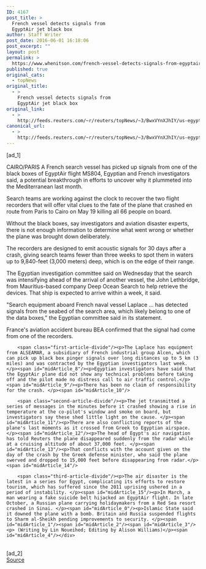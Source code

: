 ```yaml
---
ID: 4167
post_title: >
  French vessel detects signals from
  EgyptAir jet black box
author: Staff Writer
post_date: 2016-06-01 16:18:06
post_excerpt: ""
layout: post
permalink: >
  https://www.whenitson.com/french-vessel-detects-signals-from-egyptair-jet-black-box/
published: true
original_cats:
  - topNews
original_title:
  - >
    French vessel detects signals from
    EgyptAir jet black box
original_link:
  - >
    http://feeds.reuters.com/~r/reuters/topNews/~3/BwxVYnXJhIY/us-egyptair-airplane-blackboxes-idUSKCN0YN4A0
canonical_url:
  - >
    http://feeds.reuters.com/~r/reuters/topNews/~3/BwxVYnXJhIY/us-egyptair-airplane-blackboxes-idUSKCN0YN4A0
---
```

 [ad_1]
<br><div id="articleText">
<span id="midArticle_start"/>

<span id="midArticle_0"/><span class="focusParagraph" readability="6"><p><span class="articleLocation">CAIRO/PARIS</span> A French search vessel has picked up signals from one of the black boxes of EgyptAir flight MS804, Egyptian and French investigators said, a potential breakthrough in efforts to uncover why it plummeted into the Mediterranean last month.</p></span><span id="midArticle_1"/><p>Search teams are working against the clock to recover the two flight recorders that will offer vital clues to the fate of the plane that crashed en route from Paris to Cairo on May 19 killing all 66 people on board. </p><span id="midArticle_2"/><p>Without the black boxes, say investigators and aviation disaster experts, there is not enough information to determine what went wrong or whether the plane was brought down deliberately.</p><span id="midArticle_3"/><p>The recorders are designed to emit acoustic signals for 30 days after a crash, giving search teams fewer than three weeks to spot them in waters up to 9,840-feet (3,000 meters) deep, which is on the edge of their range.</p><span id="midArticle_4"/><p>The Egyptian investigation committee said on Wednesday that the search was intensifying ahead of the arrival of another vessel, the John Lethbridge, from Mauritius-based company Deep Ocean Search to help retrieve the devices. That ship is expected to arrive within a week, it said.</p><span id="midArticle_5"/><p>"Search equipment aboard French naval vessel Laplace ... has detected signals from the seabed of the search area, which likely belong to one of the data boxes," the Egyptian committee said in its statement. </p><span id="midArticle_6"/><p>France's aviation accident bureau BEA confirmed that the signal had come from one of the recorders.</p><span id="midArticle_7"/>
        
        <span class="first-article-divide"/><p>The Laplace has equipment from ALSEAMAR, a subsidiary of French industrial group Alcen, which can pick up black box pinger signals over long distances up to 5 km (3 miles) and was contracted by the Egyptian investigators last week. </p><span id="midArticle_8"/><p>Egyptian investigators have said that the EgyptAir plane did not show any technical problems before taking off and the pilot made no distress call to air traffic control.</p><span id="midArticle_9"/><p>There has been no claim of responsibility for the crash. </p><span id="midArticle_10"/>
        
        <span class="second-article-divide"/><p>The jet transmitted a series of messages in the minutes before it crashed showing a rise in temperature at the co-pilot's window and smoke on board, but investigators say these shed little light on the cause. </p><span id="midArticle_11"/><p>There are also conflicting reports of the plane's last moments as it crossed from Greek to Egyptian airspace.</p><span id="midArticle_12"/><p>The head of Egypt's air navigation has told Reuters the plane disappeared suddenly from the radar while at a cruising altitude of about 37,000 feet. </p><span id="midArticle_13"/><p>That conflicts with the account given on the day of the crash by the Greek defense minister, who said the plane swerved and dropped to 15,000 feet before disappearing from radar.</p><span id="midArticle_14"/>
        
        <span class="third-article-divide"/><p>The air disaster is the latest in a series for Egypt, complicating its efforts to restore tourism, which has suffered since the 2011 uprising ushered in a period of instability. </p><span id="midArticle_15"/><p>In March, a man wearing a fake suicide belt hijacked an EgyptAir flight. In late October, a Russian plane carrying holidaymakers from a Red Sea resort crashed in Sinai. </p><span id="midArticle_0"/><p>Islamic State said it downed the plane with a bomb. Britain and Russia suspended flights to Sharm al-Sheikh pending improvements to security. </p><span id="midArticle_1"/><span id="midArticle_2"/><span id="midArticle_3"/><p> (Writing by Lin Noueihed; Editing by Alison Williams)</p><span id="midArticle_4"/></div>
<br>[ad_2]
<br><a href="http://feeds.reuters.com/~r/reuters/topNews/~3/BwxVYnXJhIY/us-egyptair-airplane-blackboxes-idUSKCN0YN4A0">Source </a>
